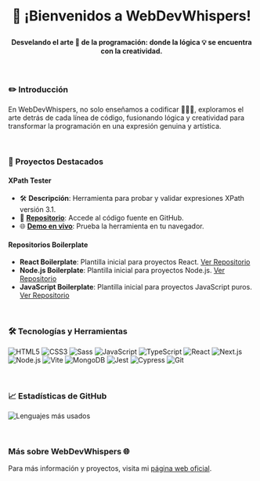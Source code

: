 # <p align="center">👋 ¡Bienvenidos a WebDevWhispers!</p>
#### <p align="center">Desvelando el arte 🎨 de la programación: donde la lógica 💡 se encuentra con la creatividad.</p>

&nbsp;

### ✏️ Introducción
En WebDevWhispers, no solo enseñamos a codificar 👨🏻‍💻, exploramos el arte detrás de cada línea de código, fusionando lógica y creatividad para transformar la programación en una expresión genuina y artística.

&nbsp;

### 🌟 Proyectos Destacados

#### XPath Tester
- 🛠️ **Descripción**: Herramienta para probar y validar expresiones XPath versión 3.1.
- 🔗 **[Repositorio](URL_DEL_REPOSITORIO)**: Accede al código fuente en GitHub.
- 🌐 **[Demo en vivo](URL_DE_LA_DEMO)**: Prueba la herramienta en tu navegador.

#### Repositorios Boilerplate
- **React Boilerplate**: Plantilla inicial para proyectos React. [Ver Repositorio](URL_REACT_BOILERPLATE)
- **Node.js Boilerplate**: Plantilla inicial para proyectos Node.js. [Ver Repositorio](URL_NODE_BOILERPLATE)
- **JavaScript Boilerplate**: Plantilla inicial para proyectos JavaScript puros. [Ver Repositorio](URL_JAVASCRIPT_BOILERPLATE)

&nbsp;

### 🛠️ Tecnologías y Herramientas
![HTML5](https://img.shields.io/badge/-HTML5-E34F26?style=flat&logo=html5&logoColor=white)
![CSS3](https://img.shields.io/badge/-CSS3-1572B6?style=flat&logo=css3)
![Sass](https://img.shields.io/badge/-Sass-CC6699?style=flat&logo=sass&logoColor=white)
![JavaScript](https://img.shields.io/badge/-JavaScript-yellow?style=flat&logo=javascript)
![TypeScript](https://img.shields.io/badge/-TypeScript-3178C6?style=flat&logo=typescript)
![React](https://img.shields.io/badge/-React-61DAFB?style=flat&logo=react&logoColor=black)
![Next.js](https://img.shields.io/badge/-Next.js-000000?style=flat&logo=next.js)
![Node.js](https://img.shields.io/badge/-Node.js-339933?style=flat&logo=node.js&logoColor=white)
![Vite](https://img.shields.io/badge/-Vite-646CFF?style=flat&logo=vite&logoColor=white)
![MongoDB](https://img.shields.io/badge/-MongoDB-47A248?style=flat&logo=mongodb&logoColor=white)
![Jest](https://img.shields.io/badge/-Jest-C21325?style=flat&logo=jest&logoColor=white)
![Cypress](https://img.shields.io/badge/-Cypress-17202C?style=flat&logo=cypress&logoColor=white)
![Git](https://img.shields.io/badge/-Git-F05032?style=flat&logo=git&logoColor=white)


&nbsp;

### 📈 Estadísticas de GitHub 
![Lenguajes más usados](https://github-readme-stats.vercel.app/api/top-langs/?username=WebDevWhispers&layout=compact&theme=radical)

&nbsp;

### Más sobre WebDevWhispers 🌐
Para más información y proyectos, visita mi [página web oficial](https://www.webdevwhispers.com).

